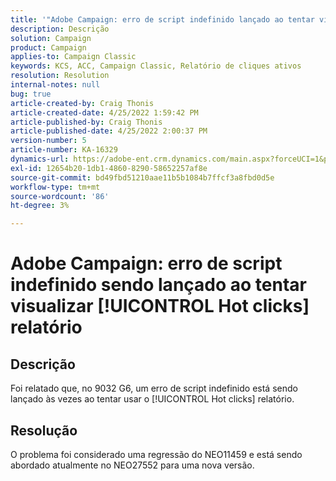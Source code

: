 ```yaml
---
title: '"Adobe Campaign: erro de script indefinido lançado ao tentar visualizar [!UICONTROL Hot clicks] relatório'''
description: Descrição
solution: Campaign
product: Campaign
applies-to: Campaign Classic
keywords: KCS, ACC, Campaign Classic, Relatório de cliques ativos
resolution: Resolution
internal-notes: null
bug: true
article-created-by: Craig Thonis
article-created-date: 4/25/2022 1:59:42 PM
article-published-by: Craig Thonis
article-published-date: 4/25/2022 2:00:37 PM
version-number: 5
article-number: KA-16329
dynamics-url: https://adobe-ent.crm.dynamics.com/main.aspx?forceUCI=1&pagetype=entityrecord&etn=knowledgearticle&id=deb088ee-9fc4-ec11-a7b6-0022480a1ec2
exl-id: 12654b20-1db1-4860-8290-58652257af8e
source-git-commit: bd49fbd51210aae11b5b1084b7ffcf3a8fbd0d5e
workflow-type: tm+mt
source-wordcount: '86'
ht-degree: 3%

---
```


# Adobe Campaign: erro de script indefinido sendo lançado ao tentar visualizar [!UICONTROL Hot clicks] relatório

## Descrição


Foi relatado que, no 9032 G6, um erro de script indefinido está sendo lançado às vezes ao tentar usar o [!UICONTROL Hot clicks] relatório.


## Resolução


O problema foi considerado uma regressão do NEO11459 e está sendo abordado atualmente no NEO27552 para uma nova versão.
